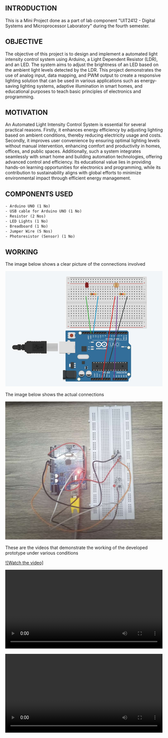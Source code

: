## INTRODUCTION

This is a Mini Project done as a part of lab component "UIT2412 - Digital Systems and Microprocessor Laboratory" during the fourth semester.

## OBJECTIVE

The objective of this project is to design and implement a automated light intensity control system using Arduino, a Light Dependent Resistor (LDR), and an LED. The system aims to adjust the brightness of an LED based on the ambient light levels detected by the LDR. This project demonstrates the use of analog input, data mapping, and PWM output to create a responsive lighting solution that can be used in various applications such as energy-saving lighting systems, adaptive illumination in smart homes, and educational purposes to teach basic principles of electronics and programming. 

## MOTIVATION

An Automated Light Intensity Control System is essential for several practical reasons. Firstly, it enhances energy efficiency by adjusting lighting based on ambient conditions, thereby reducing electricity usage and costs. Secondly, it improves user convenience by ensuring optimal lighting levels without manual intervention, enhancing comfort and productivity in homes, offices, and public spaces. Additionally, such a system integrates seamlessly with smart home and building automation technologies, offering advanced control and efficiency. Its educational value lies in providing hands-on learning opportunities for electronics and programming, while its contribution to sustainability aligns with global efforts to minimize environmental impact through efficient energy management.

## COMPONENTS USED

    - Arduino UNO (1 No)
    - USB cable for Arduino UNO (1 No)
    - Resistor (2 Nos) 
    - LED Lights (1 No)
    - Breadboard (1 No) 
    - Jumper Wire (5 Nos) 
    - Photoresistor (Sensor) (1 No) 

## WORKING

The image below shows a clear picture of the connections involved

<img src="assets/Picture1.png" width="500" />

The image below shows the actual connections

<img src="assets/Picture2.png" width="500" />

These are the videos that demonstrate the working of the developed prototype under various conditions

[![Watch the video]](https://raw.githubusercontent.com/C-V-Malavika/AUTOMATED_LIGHT_INTENSITY_CONTROL_SYSTEM/main/assets/Video1.MP4)

<video src="assets/Video2.MP4" width="500px"></video>

<video src="assets/Video3.MP4" width="500px"></video>